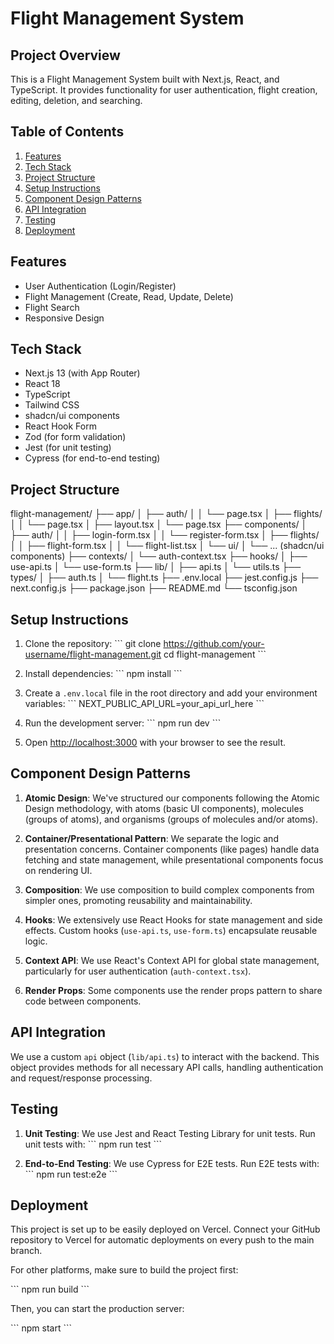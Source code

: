 # Flight Management System

## Project Overview

This is a Flight Management System built with Next.js, React, and TypeScript. It provides functionality for user authentication, flight creation, editing, deletion, and searching.

## Table of Contents

1. [Features](#features)
2. [Tech Stack](#tech-stack)
3. [Project Structure](#project-structure)
4. [Setup Instructions](#setup-instructions)
5. [Component Design Patterns](#component-design-patterns)
6. [API Integration](#api-integration)
7. [Testing](#testing)
8. [Deployment](#deployment)

## Features

- User Authentication (Login/Register)
- Flight Management (Create, Read, Update, Delete)
- Flight Search
- Responsive Design

## Tech Stack

- Next.js 13 (with App Router)
- React 18
- TypeScript
- Tailwind CSS
- shadcn/ui components
- React Hook Form
- Zod (for form validation)
- Jest (for unit testing)
- Cypress (for end-to-end testing)

## Project Structure


flight-management/
├── app/
│   ├── auth/
│   │   └── page.tsx
│   ├── flights/
│   │   └── page.tsx
│   ├── layout.tsx
│   └── page.tsx
├── components/
│   ├── auth/
│   │   ├── login-form.tsx
│   │   └── register-form.tsx
│   ├── flights/
│   │   ├── flight-form.tsx
│   │   └── flight-list.tsx
│   └── ui/
│       └── ... (shadcn/ui components)
├── contexts/
│   └── auth-context.tsx
├── hooks/
│   ├── use-api.ts
│   └── use-form.ts
├── lib/
│   ├── api.ts
│   └── utils.ts
├── types/
│   ├── auth.ts
│   └── flight.ts
├── .env.local
├── jest.config.js
├── next.config.js
├── package.json
├── README.md
└── tsconfig.json


## Setup Instructions

1. Clone the repository:
   \`\`\`
   git clone https://github.com/your-username/flight-management.git
   cd flight-management
   \`\`\`

2. Install dependencies:
   \`\`\`
   npm install
   \`\`\`

3. Create a `.env.local` file in the root directory and add your environment variables:
   \`\`\`
   NEXT_PUBLIC_API_URL=your_api_url_here
   \`\`\`

4. Run the development server:
   \`\`\`
   npm run dev
   \`\`\`

5. Open [http://localhost:3000](http://localhost:3000) with your browser to see the result.

## Component Design Patterns

1. **Atomic Design**: We've structured our components following the Atomic Design methodology, with atoms (basic UI components), molecules (groups of atoms), and organisms (groups of molecules and/or atoms).

2. **Container/Presentational Pattern**: We separate the logic and presentation concerns. Container components (like pages) handle data fetching and state management, while presentational components focus on rendering UI.

3. **Composition**: We use composition to build complex components from simpler ones, promoting reusability and maintainability.

4. **Hooks**: We extensively use React Hooks for state management and side effects. Custom hooks (`use-api.ts`, `use-form.ts`) encapsulate reusable logic.

5. **Context API**: We use React's Context API for global state management, particularly for user authentication (`auth-context.tsx`).

6. **Render Props**: Some components use the render props pattern to share code between components.

## API Integration

We use a custom `api` object (`lib/api.ts`) to interact with the backend. This object provides methods for all necessary API calls, handling authentication and request/response processing.

## Testing

1. **Unit Testing**: We use Jest and React Testing Library for unit tests. Run unit tests with:
   \`\`\`
   npm run test
   \`\`\`

2. **End-to-End Testing**: We use Cypress for E2E tests. Run E2E tests with:
   \`\`\`
   npm run test:e2e
   \`\`\`

## Deployment

This project is set up to be easily deployed on Vercel. Connect your GitHub repository to Vercel for automatic deployments on every push to the main branch.

For other platforms, make sure to build the project first:

\`\`\`
npm run build
\`\`\`

Then, you can start the production server:

\`\`\`
npm start
\`\`\`

